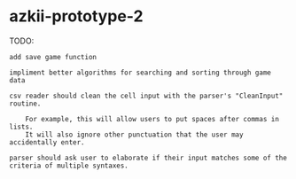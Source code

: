 # azkii-prototype-2

TODO:

    add save game function

    impliment better algorithms for searching and sorting through game data

    csv reader should clean the cell input with the parser's "CleanInput" routine.
    
        For example, this will allow users to put spaces after commas in lists.
        It will also ignore other punctuation that the user may accidentally enter.

    parser should ask user to elaborate if their input matches some of the criteria of multiple syntaxes.
